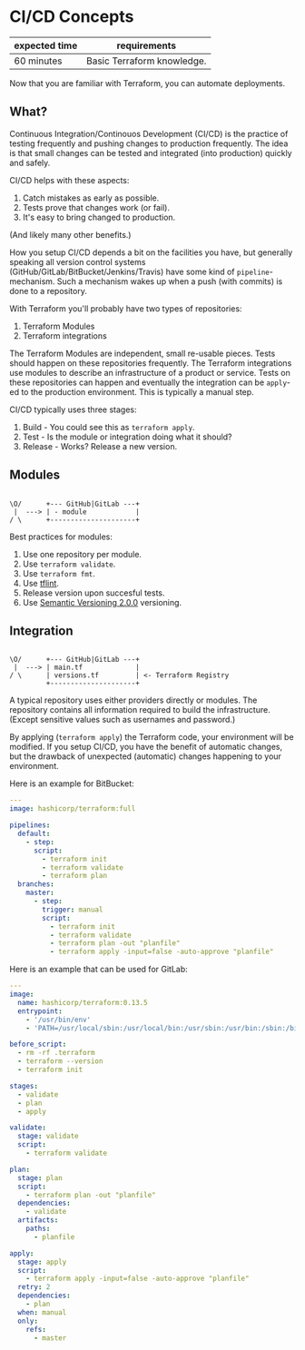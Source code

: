# CI/CD Concepts

|expected time|requirements              |
|-------------|--------------------------|
|60 minutes   |Basic Terraform knowledge.|

Now that you are familiar with Terraform, you can automate deployments.

## What?

Continuous Integration/Continouos Development (CI/CD) is the practice of testing frequently and pushing changes to production frequently. The idea is that small changes can be tested and integrated (into production) quickly and safely.

CI/CD helps with these aspects:

1. Catch mistakes as early as possible.
2. Tests prove that changes work (or fail).
3. It's easy to bring changed to production.

(And likely many other benefits.)

How you setup CI/CD depends a bit on the facilities you have, but generally speaking all version control systems (GitHub/GitLab/BitBucket/Jenkins/Travis) have some kind of `pipeline`-mechanism. Such a mechanism wakes up when a push (with commits) is done to a repository.

With Terraform you'll probably have two types of repositories:

1. Terraform Modules
2. Terraform integrations

The Terraform Modules are independent, small re-usable pieces. Tests should happen on these repositories frequently.
The Terraform integrations use modules to describe an infrastructure of a product or service. Tests on these repositories can happen and eventually the integration can be `apply`-ed to the production environment. This is typically a manual step.

CI/CD typically uses three stages:

1. Build - You could see this as `terraform apply`.
2. Test - Is the module or integration doing what it should?
3. Release - Works? Release a new version.

## Modules

```text

\O/      +--- GitHub|GitLab ---+
 |  ---> | - module            |
/ \      +---------------------+
```

Best practices for modules:

1. Use one repository per module.
2. Use `terraform validate`.
3. Use `terraform fmt`.
4. Use [tflint](https://github.com/wata727/tflint).
5. Release version upon succesful tests.
6. Use [Semantic Versioning 2.0.0](https://semver.org/) versioning.

## Integration

```text

\O/      +--- GitHub|GitLab ---+
 |  ---> | main.tf             |
/ \      | versions.tf         | <- Terraform Registry
         +---------------------+
```

A typical repository uses either providers directly or modules. The repository contains all information required to build the infrastructure. (Except sensitive values such as usernames and password.)

By applying (`terraform apply`) the Terraform code, your environment will be modified. If you setup CI/CD, you have the benefit of automatic changes, but the drawback of unexpected (automatic) changes happening to your environment.

Here is an example for BitBucket:

```yaml
---
image: hashicorp/terraform:full

pipelines:
  default:
    - step:
      script:
        - terraform init
        - terraform validate
        - terraform plan
  branches:
    master:
      - step:
        trigger: manual
        script:
          - terraform init
          - terraform validate
          - terraform plan -out "planfile"
          - terraform apply -input=false -auto-approve "planfile"
```

Here is an example that can be used for GitLab:

```yaml
---
image:
  name: hashicorp/terraform:0.13.5
  entrypoint:
    - '/usr/bin/env'
    - 'PATH=/usr/local/sbin:/usr/local/bin:/usr/sbin:/usr/bin:/sbin:/bin'

before_script:
  - rm -rf .terraform
  - terraform --version
  - terraform init

stages:
  - validate
  - plan
  - apply

validate:
  stage: validate
  script:
    - terraform validate

plan:
  stage: plan
  script:
    - terraform plan -out "planfile"
  dependencies:
    - validate
  artifacts:
    paths:
      - planfile

apply:
  stage: apply
  script:
    - terraform apply -input=false -auto-approve "planfile"
  retry: 2
  dependencies:
    - plan
  when: manual
  only:
    refs:
      - master
```
